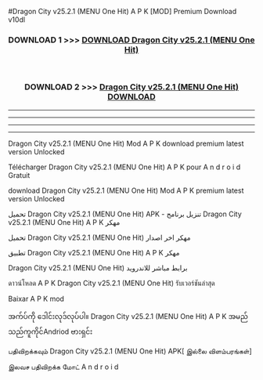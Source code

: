 #Dragon City  v25.2.1 (MENU One Hit) A P K [MOD] Premium Download v10dl



<div align="center">

<h3>DOWNLOAD 1 >>> <a href="https://teeasianyam.web.app?sq=Dragon City  v25.2.1 (MENU One Hit)">DOWNLOAD Dragon City  v25.2.1 (MENU One Hit) </a></h3><br>

<h3>DOWNLOAD 2 >>> <a href="https://teeasianyam.web.app?sq=Dragon City  v25.2.1 (MENU One Hit) ">Dragon City  v25.2.1 (MENU One Hit)  DOWNLOAD </a></h3>

</div>


----------------------------------------------------------

----------------------------------------------------------

----------------------------------------------------------

----------------------------------------------------------


Dragon City  v25.2.1 (MENU One Hit)  Mod A P K download premium latest version Unlocked

Télécharger Dragon City  v25.2.1 (MENU One Hit)  A P K pour A n d r o i d Gratuit

download Dragon City  v25.2.1 (MENU One Hit)  Mod A P K premium latest version Unlocked

تحميل Dragon City  v25.2.1 (MENU One Hit)  APK - تنزيل برنامج Dragon City  v25.2.1 (MENU One Hit)  A P K مهكر

تحميل Dragon City  v25.2.1 (MENU One Hit)  مهكر اخر اصدار

تطبيق Dragon City  v25.2.1 (MENU One Hit)  A P K مهكر

Dragon City  v25.2.1 (MENU One Hit)  برابط مباشر للاندرويد

ดาวน์โหลด A P K Dragon City  v25.2.1 (MENU One Hit)  รับเวอร์ชันล่าสุด

Baixar A P K mod

အက်ပ်ကို ဒေါင်းလုဒ်လုပ်ပါ။ Dragon City  v25.2.1 (MENU One Hit)  A P K အမည်သည်ကူကိုင်Andriod ဗားရှင်း

பதிவிறக்கவும் Dragon City  v25.2.1 (MENU One Hit)  APK[ இல்லை விளம்பரங்கள்] 
 
இலவச பதிவிறக்க மோட் A n d r o i d




